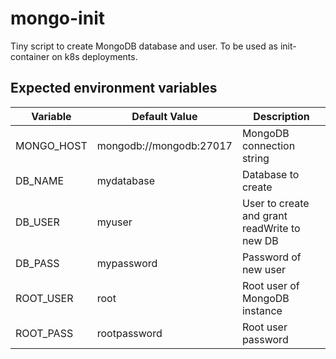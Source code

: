 # mongo-init
Tiny script to create MongoDB database and user. To be used as init-container on k8s deployments.


## Expected environment variables

|Variable|Default Value|Description|
|---|---|---|
|MONGO_HOST |mongodb://mongodb:27017|MongoDB connection string|
|DB_NAME    |mydatabase|Database to create|
|DB_USER    |myuser|User to create and grant readWrite to new DB|
|DB_PASS    |mypassword|Password of new user|
|ROOT_USER  |root|Root user of MongoDB instance|
|ROOT_PASS  |rootpassword|Root user password|
